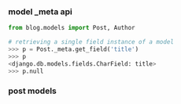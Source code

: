 ### model _meta api

```python
from blog.models import Post, Author

# retrieving a single field instance of a model
>>> p = Post._meta.get_field('title')
>>> p
<django.db.models.fields.CharField: title>
>>> p.null
```

### post models
